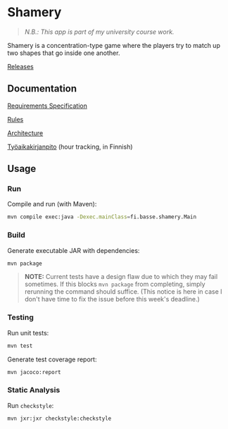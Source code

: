 # Shamery

> *N.B.: This app is part of my university course work.*

Shamery is a concentration-type game where the players try to match up two shapes that go inside one another.

[Releases](https://github.com/joonashak/ot-harjoitustyo/releases/tag/viikko5)

## Documentation

[Requirements Specification](docs/requirements.md)

[Rules](docs/rules.md)

[Architecture](docs/architecture.md)

[Työaikakirjanpito](docs/tuntikirjanpito.md) (hour tracking, in Finnish)

## Usage

### Run

Compile and run (with Maven):

```bash
mvn compile exec:java -Dexec.mainClass=fi.basse.shamery.Main
```

### Build

Generate executable JAR with dependencies:

```bash
mvn package
```

> **NOTE:** Current tests have a design flaw due to which they may fail sometimes. If this blocks `mvn package` from completing, simply rerunning the command should suffice. (This notice is here in case I don't have time to fix the issue before this week's deadline.)

### Testing

Run unit tests:

```bash
mvn test
```

Generate test coverage report:

```bash
mvn jacoco:report
```

### Static Analysis

Run `checkstyle`:

```bash
mvn jxr:jxr checkstyle:checkstyle
```
